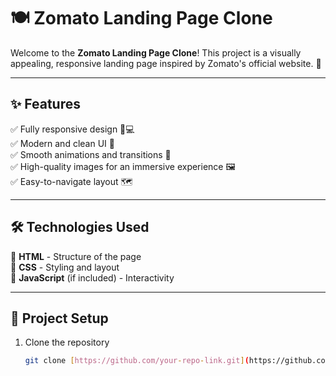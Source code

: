 # 🍽️ Zomato Landing Page Clone  

Welcome to the **Zomato Landing Page Clone**! This project is a visually appealing, responsive landing page inspired by Zomato's official website. 🚀  

---

## ✨ Features  
✅ Fully responsive design 📱💻  
✅ Modern and clean UI 🎨  
✅ Smooth animations and transitions 💫  
✅ High-quality images for an immersive experience 🖼️  
✅ Easy-to-navigate layout 🗺️  

---

## 🛠️ Technologies Used  
🔹 **HTML** - Structure of the page  
🔹 **CSS** - Styling and layout  
🔹 **JavaScript** (if included) - Interactivity  

---

## 📂 Project Setup  
1. Clone the repository  
   ```bash
   git clone [https://github.com/your-repo-link.git](https://github.com/Kalyani8-cloud/Zomato-Landing-Page.git)
